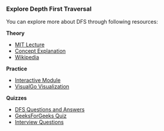 ### Explore Depth First Traversal

You can explore more about DFS through following resources:

**Theory**

   - [MIT Lecture](https://www.youtube.com/watch?v=AfSk24UTFS8)
   - [Concept Explanation](https://www.geeksforgeeks.org/depth-first-search-or-dfs-for-a-graph/)
   - [Wikipedia](https://en.wikipedia.org/wiki/Depth-first_search)

**Practice**

   - [Interactive Module](https://www.cs.usfca.edu/~galles/visualization/DFS.html)
   - [VisualGo Visualization](https://visualgo.net/en/dfsbfs?slide=1)

**Quizzes**

   - [DFS Questions and Answers](https://nptel.ac.in/courses/106/106/106106133/)
   - [GeeksForGeeks Quiz](https://www.geeksforgeeks.org/algorithms-gq/graph-traversals-gq/)
   - [Interview Questions](https://www.geeksforgeeks.org/top-10-interview-question-depth-first-search-dfs/)

